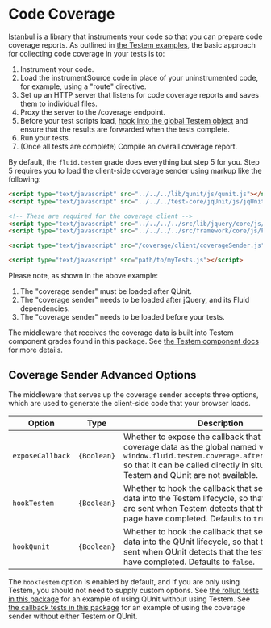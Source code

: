 # Code Coverage

[Istanbul](https://github.com/gotwarlost/istanbul) is a library that instruments your
code so that you can prepare code coverage reports.  As outlined in
[the Testem examples](https://github.com/testem/testem/tree/master/examples/coverage_istanbul), the basic approach for
collecting code coverage in your tests is to:

1. Instrument your code.
2. Load the instrumentSource code in place of your uninstrumented code, for example, using a "route" directive.
3. Set up an HTTP server that listens for code coverage reports and saves them to individual files.
4. Proxy the server to the /coverage endpoint.
5. Before your test scripts load, [hook into the global Testem
   object](https://github.com/testem/testem/blob/master/examples/coverage_istanbul/tests.html#L11) and ensure that the
   results are forwarded when the tests complete.
6. Run your tests.
7. (Once all tests are complete) Compile an overall coverage report.

By default, the `fluid.testem` grade does everything but step 5 for you.  Step 5 requires you to load the client-side
coverage sender using markup like the following:

```html
<script type="text/javascript" src="../../../lib/qunit/js/qunit.js"></script>
<script type="text/javascript" src="../../../test-core/jqUnit/js/jqUnit.js"></script>

<!-- These are required for the coverage client -->
<script type="text/javascript" src="../../../../src/lib/jquery/core/js/jquery.js"></script>
<script type="text/javascript" src="../../../../src/framework/core/js/Fluid.js"></script>

<script type="text/javascript" src="/coverage/client/coverageSender.js"></script>

<script type="text/javascript" src="path/to/myTests.js"></script>
```

Please note, as shown in the above example:

1. The "coverage sender" must be loaded after QUnit.
2. The "coverage sender" needs to be loaded after jQuery, and its Fluid dependencies.
3. The "coverage sender" needs to be loaded before your tests.

The middleware that receives the coverage data is built into Testem component grades found in this package.  See
[the Testem component docs](./testem-component.md) for more details.

## Coverage Sender Advanced Options

The middleware that serves up the coverage sender accepts three options, which are used to generate the client-side code
that your browser loads.

| Option           | Type        | Description                           |
| ---------------- | ----------- | ------------------------------------- |
| `exposeCallback` | `{Boolean}` | Whether to expose the callback that sends coverage data as the global named variable `window.fluid.testem.coverage.afterTestsCallback` so that it can be called directly in situations where Testem and QUnit are not available. |
| `hookTestem`     | `{Boolean}` | Whether to hook the callback that sends coverage data into the Testem lifecycle, so that test results are sent when Testem detects that the tests on a page have completed.  Defaults to `true`. |
| `hookQunit`      | `{Boolean}` | Whether to hook the callback that sends coverage data into the QUnit lifecycle, so that test results are sent when QUnit detects that the tests on a page have completed. Defaults to `false`. |

The `hookTestem` option is enabled by default, and if you are only using Testem, you should not need to supply custom
options. See [the rollup tests in this package](../tests/js/rollup-non-testem-tests.js) for an example of using QUnit
without using Testem.  See [the callback tests in this package](../tests/js/callback-tests.js) for an example of using
the coverage sender without either Testem or QUnit.
